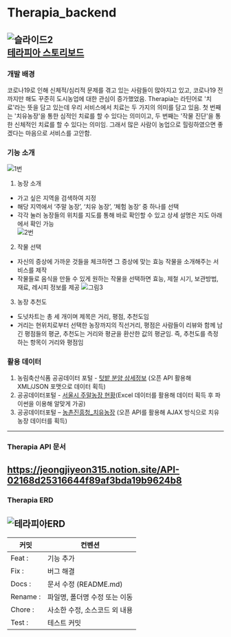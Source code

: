 # Therapia_backend

![슬라이드2](https://user-images.githubusercontent.com/63544044/206661157-9d42451f-c1e2-4e9d-ad16-b14f24b99873.JPG)  
[테라피아 스토리보드](https://github.com/jeongjiyeon315/Therapia_backend/blob/main/%EC%82%AC%EC%97%B0%20%EC%8B%9C%EB%82%98%EB%A6%AC%EC%98%A4%20-THERAPIA.pdf)
--------------------------------------------
### 개발 배경   
코로나19로 인해 신체적/심리적 문제를 겪고 있는 사람들이 많아지고 있고, 코로나19 전까지만 해도 꾸준히 도시농업에 대한 관심이 증가했었음. Therapia는 라틴어로 '치료'라는 뜻을 담고 있는데 우리 서비스에서 치료는 두 가지의 의미를 담고 있음. 첫 번째는 '치유농장'을 통한 심적인 치료를 할 수 있다는 의미이고, 두 번째는 '작물 진단'을 통한 신체적인 치료를 할 수 있다는 의미임. 그래서 많은 사람이 농업으로 힐링하였으면 좋겠다는 마음으로 서비스를 고안함.  

### 기능 소개
![1번](https://user-images.githubusercontent.com/63544044/206660955-1ce04bf4-8aab-449c-853e-285661741250.png)
1. 농장 소개
- 가고 싶은 지역을 검색하여 지정  
- 해당 지역에서 ‘주말 농장’, ‘치유 농장’, ‘체험 농장’ 중 하나를 선택  
- 각각 눌러 농장들의 위치를 지도를 통해 바로 확인할 수 있고 상세 설명은 지도 아래에서 확인 가능  
![2번](https://user-images.githubusercontent.com/63544044/206661037-21cd1914-5841-4d9b-a4aa-ee2211f6bacc.png)
2. 작물 선택
- 자신의 증상에 가까운 것들을 체크하면 그 증상에 맞는 효능 작물을 소개해주는 서비스를 제작   
- 작물들로 음식을 만들 수 있게 원하는 작물을 선택하면 효능, 제철 시기, 보관방법, 재료, 레시피 정보를 제공 
![그림3](https://user-images.githubusercontent.com/63544044/206661213-08917251-1cf0-4391-a598-8a74ba07c1db.png)
3. 농장 추천도
- 도넛차트는 총 세 개이며 제목은 거리, 평점, 추천도임
- 거리는 현위치로부터 선택한 농장까지의 직선거리, 평점은 사람들이 리뷰와 함께 남긴 평점들의 평균, 추천도는 거리와 평균을 환산한 값의 평균임. 즉, 추천도를 측정하는 항목이 거리와 평점임

### 활용 데이터
1. 농림축산식품 공공데이터 포털 - [텃밭 분양 상세정보](https://data.mafra.go.kr/opendata/data/indexOpenDataDetail.do?data_id=20171122000000000916) (오픈 API 활용해 XML/JSON 포맷으로 데이터 획득)
2. 공공데이터포털 - [서울시 주말농장 현황](https://www.data.go.kr/data/15047308/fileData.do)(Excel 데이터를 활용해 데이터 획득 후 파이썬을 이용해 알맞게 가공)
3. 공공데이터포털 – [농촌진흥청_치유농장](https://www.data.go.kr/data/15081306/openapi.do) (오픈 API를 활용해 AJAX 방식으로 치유농장 데이터를 획득)
---------------------------------------
### Therapia API 문서
https://jeongjiyeon315.notion.site/API-02168d25316644f89af3bda19b9624b8
---------------------------------------
### Therapia ERD
![테라피아ERD](https://user-images.githubusercontent.com/63544044/172849734-612d9abb-6388-4c4b-a7ac-4e56ce3b3819.png)
---------------------------------------
|커밋|컨벤션|
|-----|-----|
|Feat : |기능 추가|
|Fix : |버그 해결|
|Docs : |문서 수정 (README.md)|
|Rename : |파일명, 폴더명 수정 또는 이동|
|Chore : |사소한 수정, 소스코드 외 내용|
|Test : |테스트 커밋|
